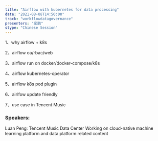 ```yaml
---
title: "Airflow with kubernetes for data processing"
date: "2021-08-08T14:50:00" 
track: "workflowdatagovernance"
presenters: "栾鹏"
stype: "Chinese Session"
---
```

 1、why airflow + k8s

 2、airflow oa/rbac/web

 3、airflow run on docker/docker-compose/k8s

 4、airflow kubernetes-operator

 5、airflow k8s pod plugin

 6、airlfow update friendly

 7、use case in Tencent Music
 ### Speakers: 
 Luan Peng: Tencent Music Data Center
Working on cloud-native machine learning platform and data platform related content